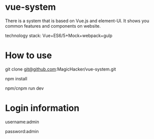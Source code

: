 # vue-system
There is a system that is based on Vue.js and element-UI.
It shows you common features and components on website.

technology stack:
Vue+ES6/5+Mock+webpack+gulp

# How to use

git clone git@github.com:MagicHacker/vue-system.git

npm install

npm/cnpm run dev

# Login information

username:admin

password:admin
